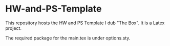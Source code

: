 # HW-and-PS-Template
This repository hosts the HW and PS Template I dub "The Box". It is a Latex project.

The required package for the main.tex is under options.sty.
